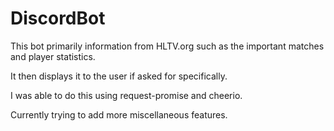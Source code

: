 # DiscordBot

This bot primarily information from HLTV.org such as the important matches and player statistics.

It then displays it to the user if asked for specifically.

I was able to do this using request-promise and cheerio.

Currently trying to add more miscellaneous features.
